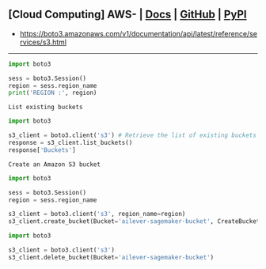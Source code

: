 ## [Cloud Computing] AWS- | [Docs]() | [GitHub]() | [PyPI]()


- https://boto3.amazonaws.com/v1/documentation/api/latest/reference/services/s3.html

---

```python
import boto3

sess = boto3.Session()
region = sess.region_name
print('REGION :', region)
```

`List existing buckets`
```python
import boto3

s3_client = boto3.client('s3') # Retrieve the list of existing buckets
response = s3_client.list_buckets()
response['Buckets']
```

`Create an Amazon S3 bucket`
```python
import boto3

sess = boto3.Session()
region = sess.region_name

s3_client = boto3.client('s3', region_name=region)
s3_client.create_bucket(Bucket='ailever-sagemaker-bucket', CreateBucketConfiguration=dict(LocationConstraint=region))
```


```python
import boto3

s3_client = boto3.client('s3')
s3_client.delete_bucket(Bucket='ailever-sagemaker-bucket')
```
